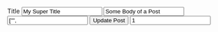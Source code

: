 <!-- params.md -->

<!-- Warmup - Patch raw HTML in erb  -->

<form>
  <input name="_method" type="hidden" value="patch">
  <input type="hidden" name="authenticity_token" value="<%= form_authenticity_token %>">
  <label>Title
  <input type="text" name="post[title]" value="My Super Title">
</label>
  <input type="text" name="post[body]" value="Some Body of a Post">
  <input type="text" name="post[tag_id]" value=["", "2", "3", "5"]>
  <input type="submit" name="commit" value="Update Post">
  <input type="text" name="id" value="1">
</form>
